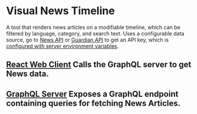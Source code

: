 # Visual News Timeline

A tool that renders news articles on a modifiable timeline, which can be filtered by language, category, and search text. Uses a configurable data source, go to [News API](https://newsapi.org/) or [Guardian API](https://open-platform.theguardian.com/access/) to get an API key, which is [configured with server environment variables](./server#setup).

## [React Web Client](./client) Calls the GraphQL server to get News data.

## [GraphQL Server](./server) Exposes a GraphQL endpoint containing queries for fetching News Articles.
